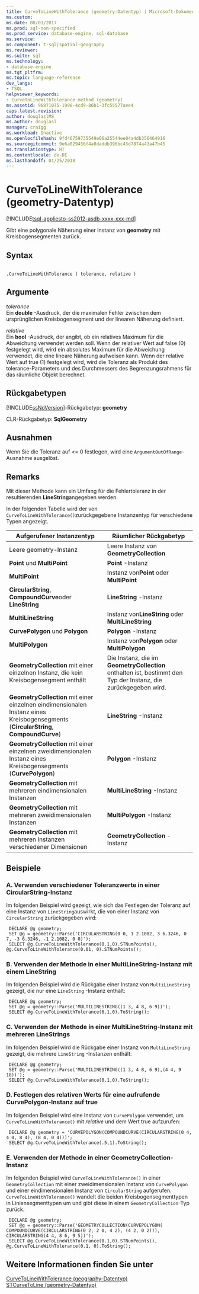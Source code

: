 ```yaml
---
title: CurveToLineWithTolerance (geometry-Datentyp) | Microsoft-Dokumentation
ms.custom: 
ms.date: 08/03/2017
ms.prod: sql-non-specified
ms.prod_service: database-engine, sql-database
ms.service: 
ms.component: t-sql|spatial-geography
ms.reviewer: 
ms.suite: sql
ms.technology:
- database-engine
ms.tgt_pltfrm: 
ms.topic: language-reference
dev_langs:
- TSQL
helpviewer_keywords:
- CurveToLineWithTolerance method (geometry)
ms.assetid: 96871075-1998-4cd9-86b1-3fc55577aee4
caps.latest.revision: 
author: douglaslMS
ms.author: douglasl
manager: craigg
ms.workload: Inactive
ms.openlocfilehash: 9fd46759735549e06a25544ee04a4db356464916
ms.sourcegitcommit: 9e6a029456f4a8daddb396bc45d7874a43a47b45
ms.translationtype: HT
ms.contentlocale: de-DE
ms.lasthandoff: 01/25/2018
---
```

# <a name="curvetolinewithtolerance-geometry-data-type"></a>CurveToLineWithTolerance (geometry-Datentyp)
[!INCLUDE[tsql-appliesto-ss2012-asdb-xxxx-xxx-md](../../includes/tsql-appliesto-ss2012-asdb-xxxx-xxx-md.md)]

Gibt eine polygonale Näherung einer Instanz von **geometry** mit Kreisbogensegmenten zurück.
  
## <a name="syntax"></a>Syntax  
  
```  
  
.CurveToLineWithTolerance ( tolerance, relative )  
```  
  
## <a name="arguments"></a>Argumente  
 *tolerance*  
 Ein **double** -Ausdruck, der die maximalen Fehler zwischen dem ursprünglichen Kreisbogensegment und der linearen Näherung definiert.  
  
 *relative*  
 Ein **bool** -Ausdruck, der angibt, ob ein relatives Maximum für die Abweichung verwendet werden soll. Wenn der relativer Wert auf false (0) festgelegt wird, wird ein absolutes Maximum für die Abweichung verwendet, die eine lineare Näherung aufweisen kann. Wenn der relative Wert auf true (1) festgelegt wird, wird die Toleranz als Produkt des tolerance-Parameters und des Durchmessers des Begrenzungsrahmens für das räumliche Objekt berechnet.  
  
## <a name="return-types"></a>Rückgabetypen  
 [!INCLUDE[ssNoVersion](../../includes/ssnoversion-md.md)]-Rückgabetyp: **geometry**  
  
 CLR-Rückgabetyp: **SqlGeometry**  
  
## <a name="exceptions"></a>Ausnahmen  
 Wenn Sie die Toleranz auf <= 0 festlegen, wird eine `ArgumentOutOfRange`-Ausnahme ausgelöst.  
  
## <a name="remarks"></a>Remarks  
 Mit dieser Methode kann ein Umfang für die Fehlertoleranz in der resultierenden **LineString**angegeben werden.  
  
 In der folgenden Tabelle wird der von `CurveToLineWithTolerance()`zurückgegebene Instanzentyp für verschiedene Typen angezeigt.  
  
|Aufgerufener Instanzentyp|Räumlicher Rückgabetyp|  
|----------------------------|---------------------------|  
|Leere geometry-Instanz|Leere Instanz von **GeometryCollection**|  
|**Point** und **MultiPoint**|**Point** -Instanz|  
|**MultiPoint**|Instanz von**Point** oder **MultiPoint** |  
|**CircularString**, **CompoundCurve**oder **LineString**|**LineString** -Instanz|  
|**MultiLineString**|Instanz von**LineString** oder **MultiLineString** |  
|**CurvePolygon** und **Polygon**|**Polygon** -Instanz|  
|**MultiPolygon**|Instanz von**Polygon** oder **MultiPolygon** |  
|**GeometryCollection** mit einer einzelnen Instanz, die kein Kreisbogensegment enthält|Die Instanz, die im **GeometryCollection** enthalten ist, bestimmt den Typ der Instanz, die zurückgegeben wird.|  
|**GeometryCollection** mit einer einzelnen eindimensionalen Instanz eines Kreisbogensegments (**CircularString**, **CompoundCurve**)|**LineString** -Instanz|  
|**GeometryCollection** mit einer einzelnen zweidimensionalen Instanz eines Kreisbogensegments (**CurvePolygon**)|**Polygon** -Instanz|  
|**GeometryCollection** mit mehreren eindimensionalen Instanzen|**MultiLineString** -Instanz|  
|**GeometryCollection** mit mehreren zweidimensionalen Instanzen|**MultiPolygon** -Instanz|  
|**GeometryCollection** mit mehreren Instanzen verschiedener Dimensionen|**GeometryCollection** -Instanz|  
  
## <a name="examples"></a>Beispiele  
  
### <a name="a-using-different-tolerance-values-on-a-circularstring-instance"></a>A. Verwenden verschiedener Toleranzwerte in einer CircularString-Instanz  
 Im folgenden Beispiel wird gezeigt, wie sich das Festlegen der Toleranz auf eine Instanz von `LineString`auswirkt, die von einer Instanz von `CircularString` zurückgegeben wird:  
  
```
 DECLARE @g geometry; 
 SET @g = geometry::Parse('CIRCULARSTRING(0 0, 1 2.1082, 3 6.3246, 0 7, -3 6.3246, -1 2.1082, 0 0)'); 
 SELECT @g.CurveToLineWithTolerance(0.1,0).STNumPoints(), @g.CurveToLineWithTolerance(0.01, 0).STNumPoints();
 ```  
  
### <a name="b-using-the-method-on-a-multilinestring-instance-containing-one-linestring"></a>B. Verwenden der Methode in einer MultiLineString-Instanz mit einem LineString  
 Im folgenden Beispiel wird die Rückgabe einer Instanz von `MultiLineString` gezeigt, die nur eine `LineString` -Instanz enthält:  
  
```
 DECLARE @g geometry; 
 SET @g = geometry::Parse('MULTILINESTRING((1 3, 4 8, 6 9))'); 
 SELECT @g.CurveToLineWithTolerance(0.1,0).ToString();
 ```  
  
### <a name="c-using-the-method-on-a-multilinestring-instance-containing-multiple-linestrings"></a>C. Verwenden der Methode in einer MultiLineString-Instanz mit mehreren LineStrings  
 Im folgenden Beispiel wird die Rückgabe einer Instanz von `MultiLineString` gezeigt, die mehrere `LineString` -Instanzen enthält:  
  
```
 DECLARE @g geometry; 
 SET @g = geometry::Parse('MULTILINESTRING((1 3, 4 8, 6 9),(4 4, 9 18))'); 
 SELECT @g.CurveToLineWithTolerance(0.1,0).ToString();
 ```  
  
### <a name="d-setting-relative-to-true-for-an-invoking-curvepolygon-instance"></a>D. Festlegen des relativen Werts für eine aufrufende CurvePolygon-Instanz auf true  
 Im folgenden Beispiel wird eine Instanz von `CurvePolygon` verwendet, um `CurveToLineWithTolerance()` mit *relative* und dem Wert true aufzurufen:  
  
```
 DECLARE @g geometry = 'CURVEPOLYGON(COMPOUNDCURVE(CIRCULARSTRING(0 4, 4 0, 8 4), (8 4, 0 4)))'; 
 SELECT @g.CurveToLineWithTolerance(.5,1).ToString();
 ```  
  
### <a name="e-using-the-method-on-a-geometrycollection-instance"></a>E. Verwenden der Methode in einer GeometryCollection-Instanz  
 Im folgenden Beispiel wird `CurveToLineWithTolerance()` in einer `GeometryCollection` mit einer zweidimensionalen Instanz von `CurvePolygon` und einer eindimensionalen Instanz von `CircularString` aufgerufen. `CurveToLineWithTolerance()` wandelt die beiden Kreisbogensegmenttypen in Liniensegmenttypen um und gibt diese in einem `GeometryCollection`-Typ zurück.  
  
```
 DECLARE @g geometry; 
 SET @g = geometry::Parse('GEOMETRYCOLLECTION(CURVEPOLYGON( COMPOUNDCURVE(CIRCULARSTRING(0 2, 2 0, 4 2), (4 2, 0 2))), CIRCULARSTRING(4 4, 8 6, 9 5))'); 
 SELECT @g.CurveToLineWithTolerance(0.1,0).STNumPoints(), @g.CurveToLineWithTolerance(0.1, 0).ToString();
 ```  
  
## <a name="see-also"></a>Weitere Informationen finden Sie unter  
 [CurveToLineWithTolerance &#40;geography-Datentyp&#41;](../../t-sql/spatial-geography/curvetolinewithtolerance-geography-data-type.md)   
 [STCurveToLine &#40;geometry-Datentyp&#41;](../../t-sql/spatial-geometry/stcurvetoline-geometry-data-type.md)  
  
  

